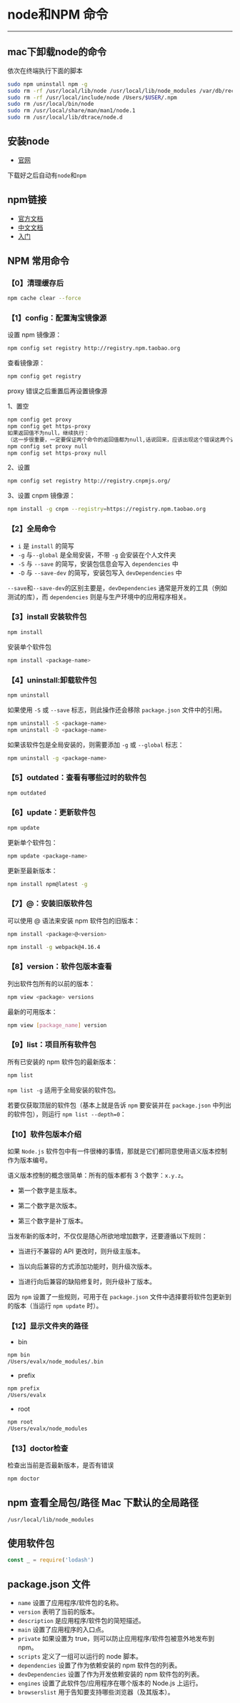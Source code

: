 #  node和NPM 命令

---

## mac下卸载node的命令

依次在终端执行下面的脚本

```bash
sudo npm uninstall npm -g
sudo rm -rf /usr/local/lib/node /usr/local/lib/node_modules /var/db/receipts/org.nodejs.*
sudo rm -rf /usr/local/include/node /Users/$USER/.npm
sudo rm /usr/local/bin/node
sudo rm /usr/local/share/man/man1/node.1
sudo rm /usr/local/lib/dtrace/node.d
```

## 安装node

- [官网](https://nodejs.org/en/download/)

下载好之后自动有`node`和`npm`

## npm链接

- [官方文档](https://www.npmjs.com.cn/)
- [中文文档](https://cloud.tencent.com/developer/doc/1282)
- [入门](https://blog.csdn.net/qq_38490457/article/details/109739444)

## NPM 常用命令

### 【0】清理缓存后

```bash
npm cache clear --force
```

### 【1】config：配置淘宝镜像源

设置 npm 镜像源：

```bash
npm config set registry http://registry.npm.taobao.org
```

查看镜像源：

```bash
npm config get registry
```

proxy 错误之后重置后再设置镜像源

1、置空
```bash
npm config get proxy
npm config get https-proxy
如果返回值不为null，继续执行：
（这一步很重要，一定要保证两个命令的返回值都为null,话说回来，应该出现这个错误这两个返回值有不为null的）
npm config set proxy null
npm config set https-proxy null
```

2、设置
```bash
npm config set registry http://registry.cnpmjs.org/
```

3、设置 cnpm 镜像源：

```bash
npm install -g cnpm --registry=https://registry.npm.taobao.org
```

### 【2】全局命令

- `i` 是 `install` 的简写
- `-g` 与`--global` 是全局安装，不带 `-g` 会安装在个人文件夹
- `-S` 与 `--save` 的简写，安装包信息会写入 `dependencies` 中
- `-D` 与 `--save-dev` 的简写，安装包写入 `devDependencies` 中

`--save`和`--save-dev`的区别主要是，`devDependencies` 通常是开发的工具（例如测试的库），而 `dependencies` 则是与生产环境中的应用程序相关。

### 【3】install 安装软件包

```bash
npm install
```

安装单个软件包

```bash
npm install <package-name>
```

### 【4】uninstall:卸载软件包

```bash
npm uninstall
```

如果使用 `-S` 或 `--save` 标志，则此操作还会移除 `package.json` 文件中的引用。

```bash
npm uninstall -S <package-name>
npm uninstall -D <package-name>
```

如果该软件包是全局安装的，则需要添加 `-g` 或 `--global` 标志：

```bash
npm uninstall -g <package-name>
```

### 【5】outdated：查看有哪些过时的软件包

```bash
npm outdated
```

### 【6】update：更新软件包

```bash
npm update
```

更新单个软件包：

```bash
npm update <package-name>
```

更新至最新版本：

```bash
npm install npm@latest -g
```

### 【7】@：安装旧版软件包

可以使用 @ 语法来安装 npm 软件包的旧版本：

```bash
npm install <package>@<version>
```

```bash
npm install -g webpack@4.16.4
```

### 【8】version：软件包版本查看

列出软件包所有的以前的版本：

```bash
npm view <package> versions
```

最新的可用版本：

```bash
npm view [package_name] version
```

### 【9】list：项目所有软件包

所有已安装的 npm 软件包的最新版本：

```bash
npm list
```

`npm list -g` 适用于全局安装的软件包。

若要仅获取顶层的软件包（基本上就是告诉 `npm` 要安装并在 `package.json` 中列出的软件包），则运行 `npm list --depth=0`：

### 【10】软件包版本介绍

如果 `Node.js` 软件包中有一件很棒的事情，那就是它们都同意使用语义版本控制作为版本编号。

语义版本控制的概念很简单：所有的版本都有 3 个数字：`x.y.z`。

- 第一个数字是主版本。

- 第二个数字是次版本。

- 第三个数字是补丁版本。

当发布新的版本时，不仅仅是随心所欲地增加数字，还要遵循以下规则：

- 当进行不兼容的 API 更改时，则升级主版本。

- 当以向后兼容的方式添加功能时，则升级次版本。

- 当进行向后兼容的缺陷修复时，则升级补丁版本。

因为 `npm` 设置了一些规则，可用于在 `package.json` 文件中选择要将软件包更新到的版本（当运行 `npm update` 时）。

### 【12】显示文件夹的路径

- bin

```bash
npm bin
/Users/evalx/node_modules/.bin
```

- prefix

```bash
npm prefix
/Users/evalx
```

- root

```bash
npm root
/Users/evalx/node_modules
```

### 【13】doctor检查

检查出当前是否最新版本，是否有错误

```bash
npm doctor
```

## npm 查看全局包/路径 Mac 下默认的全局路径

```
/usr/local/lib/node_modules
```

## 使用软件包

```js
const _ = require('lodash')
```

## package.json 文件

- `name` 设置了应用程序/软件包的名称。
- `version` 表明了当前的版本。
- `description` 是应用程序/软件包的简短描述。
- `main` 设置了应用程序的入口点。
- `private` 如果设置为 true，则可以防止应用程序/软件包被意外地发布到 npm。
- `scripts` 定义了一组可以运行的 node 脚本。
- `dependencies` 设置了作为依赖安装的 npm 软件包的列表。
- `devDependencies` 设置了作为开发依赖安装的 npm 软件包的列表。
- `engines` 设置了此软件包/应用程序在哪个版本的 Node.js 上运行。
- `browserslist` 用于告知要支持哪些浏览器（及其版本）。
